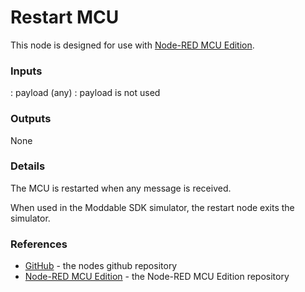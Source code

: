# Restart MCU

This node is designed for use with [Node-RED MCU Edition](https://github.com/phoddie/node_red_mcu).

### Inputs

: payload (any) :  payload is not used

### Outputs

None

### Details

The MCU is restarted when any message is received.

When used in the Moddable SDK simulator, the restart node exits the simulator.

### References

 - [GitHub](https://github.com/phoddie/mcu_restart) - the nodes github repository
 - [Node-RED MCU Edition](https://github.com/phoddie/node_red_mcu) - the Node-RED MCU Edition repository
